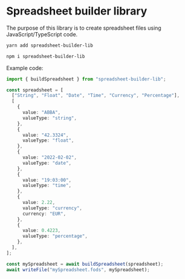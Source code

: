 # Spreadsheet builder library

The purpose of this library is to create spreadsheet files using JavaScript/TypeScript code.

```bash
yarn add spreadsheet-builder-lib
```

```bash
npm i spreadsheet-builder-lib
```

Example code:

```typescript
import { buildSpreadsheet } from "spreadsheet-builder-lib";

const spreadsheet = [
  ["String", "Float", "Date", "Time", "Currency", "Percentage"],
  [
    {
      value: "ABBA",
      valueType: "string",
    },
    {
      value: "42.3324",
      valueType: "float",
    },
    {
      value: "2022-02-02",
      valueType: "date",
    },
    {
      value: "19:03:00",
      valueType: "time",
    },
    {
      value: 2.22,
      valueType: "currency",
      currency: "EUR",
    },
    {
      value: 0.4223,
      valueType: "percentage",
    },
  ],
];

const mySpreadsheet = await buildSpreadsheet(spreadsheet);
await writeFile("mySpreadsheet.fods", mySpreadsheet);
```
